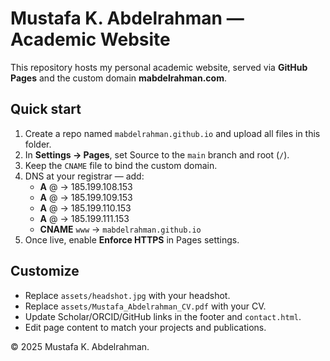 
# Mustafa K. Abdelrahman — Academic Website

This repository hosts my personal academic website, served via **GitHub Pages** and the custom domain **mabdelrahman.com**.

## Quick start
1. Create a repo named `mabdelrahman.github.io` and upload all files in this folder.
2. In **Settings → Pages**, set Source to the `main` branch and root (`/`).
3. Keep the `CNAME` file to bind the custom domain.
4. DNS at your registrar — add:
   - **A** @ → 185.199.108.153
   - **A** @ → 185.199.109.153
   - **A** @ → 185.199.110.153
   - **A** @ → 185.199.111.153
   - **CNAME** `www` → `mabdelrahman.github.io`
5. Once live, enable **Enforce HTTPS** in Pages settings.

## Customize
- Replace `assets/headshot.jpg` with your headshot.
- Replace `assets/Mustafa_Abdelrahman_CV.pdf` with your CV.
- Update Scholar/ORCID/GitHub links in the footer and `contact.html`.
- Edit page content to match your projects and publications.

© 2025 Mustafa K. Abdelrahman.
